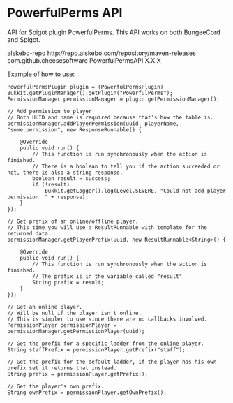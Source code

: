 # PowerfulPerms API
API for Spigot plugin PowerfulPerms.
This API works on both BungeeCord and Spigot.

<repositories>
	<repository>
		<id>alskebo-repo</id>
		<url>http://repo.alskebo.com/repository/maven-releases</url>
	</repository>
</repositories>

<dependencies>
	<dependency>
		<groupId>com.github.cheesesoftware</groupId>
		<artifactId>PowerfulPermsAPI</artifactId>
		<version>X.X.X</version>
	</dependency>
</dependencies>

Example of how to use:
```
PowerfulPermsPlugin plugin = (PowerfulPermsPlugin) Bukkit.getPluginManager().getPlugin("PowerfulPerms");
PermissionManager permissionManager = plugin.getPermissionManager();

// Add permission to player
// Both UUID and name is required because that's how the table is.
permissionManager.addPlayerPermission(uuid, playerName, "some.permission", new ResponseRunnable() {

    @Override
    public void run() {
        // This function is run synchronously when the action is finished.
        // There is a boolean to tell you if the action succeeded or not, there is also a string response.
        boolean result = success;
        if (!result)
            Bukkit.getLogger().log(Level.SEVERE, "Could not add player permission. " + response);
    }
});

// Get prefix of an online/offline player.
// This time you will use a ResultRunnable with template for the returned data.
permissionManager.getPlayerPrefix(uuid, new ResultRunnable<String>() {

    @Override
    public void run() {
        // This function is run synchronously when the action is finished.
        // The prefix is in the variable called "result"
        String prefix = result;
    }
});

// Get an online player.
// Will be null if the player isn't online.
// This is simpler to use since there are no callbacks involved.
PermissionPlayer permissionPlayer = permissionManager.getPermissionPlayer(uuid);

// Get the prefix for a specific ladder from the online player.
String staffPrefix = permissionPlayer.getPrefix("staff");

// Get the prefix for the default ladder, if the player has his own prefix set it returns that instead.
String prefix = permissionPlayer.getPrefix();

// Get the player's own prefix.
String ownPrefix = permissionPlayer.getOwnPrefix();     
